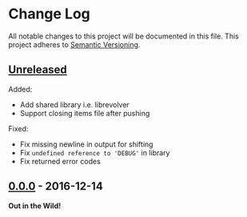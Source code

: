 # Change Log

All notable changes to this project will be documented in this file.
This project adheres to [Semantic Versioning](http://semver.org/).

## [Unreleased][Unreleased]

Added:

* Add shared library i.e. librevolver
* Support closing items file after pushing

Fixed:

* Fix missing newline in output for shifting
* Fix `undefined reference to 'DEBUG'` in library
* Fix returned error codes


## [0.0.0][0.0.0] - 2016-12-14

**Out in the Wild!**


[0.0.0]:https://github.com/GochoMugo/revolver/releases/tag/v0.0.0
[Unreleased]: https://github.com/GochoMugo/revolver/compare/v0.0.0...master
